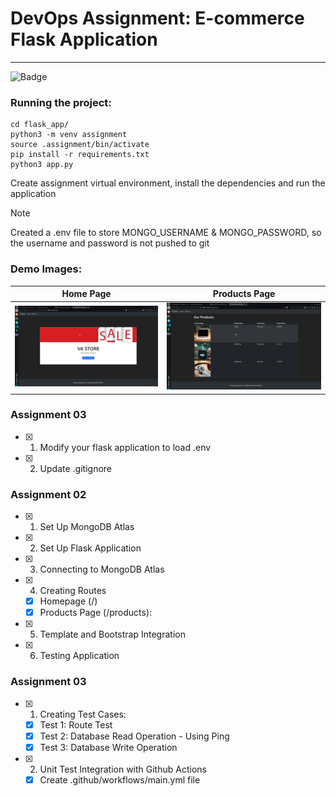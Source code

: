 # DevOps Assignment: E-commerce Flask Application
---
![Badge](https://github.com/vaishakhanil/Assignment2/actions/workflows/main.yml/badge.svg)

### Running the project:

```
cd flask_app/
python3 -m venv assignment
source .assignment/bin/activate
pip install -r requirements.txt
python3 app.py
```
Create assignment virtual environment, install the dependencies and run the application

> [!NOTE]
> Created a .env file to store MONGO_USERNAME & MONGO_PASSWORD, so the username and password is not pushed to git

### Demo Images:

Home Page | Products Page
------------ | ------------- 
![Home Page](demo/Homepage.png) | ![Products Page](demo/Productspage.png)



### Assignment 03
- [x] 1. Modify your flask application to load .env
- [x] 2. Update .gitignore

### Assignment 02

- [x] 1. Set Up MongoDB Atlas
- [x] 2. Set Up Flask Application
- [x] 3. Connecting to MongoDB Atlas
- [x] 4. Creating Routes
    - [x] Homepage (/)
    - [x] Products Page (/products):
- [x] 5. Template and Bootstrap Integration
- [x] 6. Testing Application

### Assignment 03

- [x] 1. Creating Test Cases:
    - [x] Test 1: Route Test
    - [x] Test 2: Database Read Operation - Using Ping
    - [x] Test 3: Database Write Operation
- [x] 2. Unit Test Integration with Github Actions
    - [x] Create .github/workflows/main.yml file
